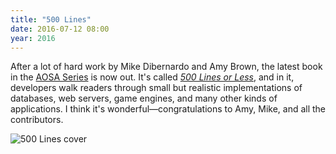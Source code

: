 ```yaml
---
title: "500 Lines"
date: 2016-07-12 08:00
year: 2016
---
```

<p>
  After a lot of hard work by Mike Dibernardo and Amy Brown,
  the latest book in the <a href="http://aosabook.org">AOSA Series</a> is now out.
  It's called
  <em><a href="http://aosabook.org/blog/2016/07/500-lines-or-less-is-available-now/">500 Lines or Less</a></em>,
  and in it,
  developers walk readers through small but realistic implementations of databases, web servers, game engines,
  and many other kinds of applications.
  I think it's wonderful&mdash;congratulations to Amy, Mike, and all the contributors.
</p>
<p>
  <img src="{{site.github.url}}/files/2016/07/500lines.jpg" alt="500 Lines cover" />
</p>
